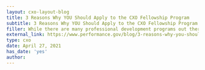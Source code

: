 ```yaml
---
layout: cxo-layout-blog
title: 3 Reasons Why YOU Should Apply to the CXO Fellowship Program
subtitle: 3 Reasons Why YOU Should Apply to the CXO Fellowship Program
filler: While there are many professional development programs out there, few compare to the experiences offered through the CXO Fellowship Program. Check out this post to find out more about why YOU should apply to the program.
external_link: https://www.performance.gov/blog/3-reasons-why-you-should-apply-to-CXO-fellowship-program/
type: cxo
date: April 27, 2021
has_date: 'yes'
author: 
---
```

